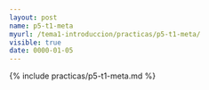```yaml
---
layout: post
name: p5-t1-meta
myurl: /tema1-introduccion/practicas/p5-t1-meta/
visible: true
date: 0000-01-05
---
```


{% include practicas/p5-t1-meta.md %}
